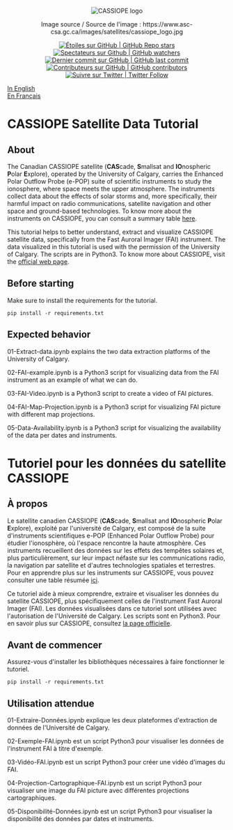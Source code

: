 <p align="center">
<img src="https://www.asc-csa.gc.ca/images/satellites/cassiope_logo.jpg" alt="CASSIOPE logo">
</p>

<p align="center"> Image source / Source de l'image : https://www.asc-csa.gc.ca/images/satellites/cassiope_logo.jpg </p>

<p align="center">
    <a href="#stars">
        <img alt="Étoiles sur GitHub | GitHub Repo stars" src="https://img.shields.io/github/stars/asc-csa/CASSIOPE-Tutorial">
    </a>
    <a href="#watchers">
        <img alt="Spectateurs sur Github | GitHub watchers" src="https://img.shields.io/github/watchers/asc-csa/CASSIOPE-Tutorial">
    </a>
    <a href="https://github.com/asc-csa/EO-Visualization-and-Search-Tutorial/commits/main">
        <img alt="Dernier commit sur GitHub | GitHub last commit" src="https://img.shields.io/github/last-commit/asc-csa/CASSIOPE-Tutorial">
    </a>
    <a href="https://github.com/asc-csa/EO-Visualization-and-Search-Tutorial/graphs/contributors">
        <img alt="Contributeurs sur GitHub | GitHub contributors" src="https://img.shields.io/github/contributors/asc-csa/CASSIOPE-Tutorial">
    </a>
    <a href="https://twitter.com/intent/follow?screen_name=csa_asc">
        <img alt="Suivre sur Twitter | Twitter Follow" src="https://img.shields.io/twitter/follow/csa_asc?style=social">
    </a>
</p>

[In English](#CASSIOPE-Satellite-Tutorial)    
[En Français](#Satellite-CASSIOPE-Tutoriel)    

# CASSIOPE Satellite Data Tutorial

## About

The Canadian CASSIOPE satellite (**CAS**cade, **S**mallsat and **IO**nospheric **P**olar **E**xplore), operated by the University of Calgary, carries the Enhanced Polar Outflow Probe (e-POP) suite of scientific instruments to study the ionosphere, where space meets the upper atmosphere. The instruments collect data about the effects of solar storms and, more specifically, their harmful impact on radio communications, satellite navigation and other space and ground-based technologies. To know more about the instruments on CASSIOPE, you can consult a summary table [here](https://epop.phys.ucalgary.ca/payload/).

This tutorial helps to better understand, extract and visualize CASSIOPE satellite data, specifically from the Fast Auroral Imager (FAI) instrument. The data visualized in this tutorial is used with the permission of the University of Calgary. The scripts are in Python3. To know more about CASSIOPE, visit the [official web page](https://epop.phys.ucalgary.ca/). 

## Before starting

Make sure to install the requirements for the tutorial.

```
pip install -r requirements.txt
```

## Expected behavior

01-Extract-data.ipynb explains the two data extraction platforms of the University of Calgary.

02-FAI-example.ipynb is a Python3 script for visualizing data from the FAI instrument as an example of what we can do.

03-FAI-Video.ipynb is a Python3 script to create a video of FAI pictures.

04-FAI-Map-Projection.ipynb is a Python3 script for visualizing FAI picture with different map projections.

05-Data-Availability.ipynb is a Python3 script for visualizing the availability of the data per dates and instruments.

# Tutoriel pour les données du satellite CASSIOPE

## À propos

Le satellite canadien CASSIOPE (**CAS**cade, **S**mallsat and **IO**nospheric **P**olar **E**xplore), exploité par l'université de Calgary, est composé de la suite d'instruments scientifiques e-POP (Enhanced Polar Outflow Probe) pour étudier l'ionosphère, où l'espace rencontre la haute atmosphère. Ces instruments recueillent des données sur les effets des tempêtes solaires et, plus particulièrement, sur leur impact néfaste sur les communications radio, la navigation par satellite et d'autres technologies spatiales et terrestres. Pour en apprendre plus sur les instruments sur CASSIOPE, vous pouvez consulter une table résumée [ici](https://epop.phys.ucalgary.ca/payload/).

Ce tutoriel aide à mieux comprendre, extraire et visualiser les données du satellite CASSIOPE, plus spécifiquement celles de l'instrument Fast Auroral Imager (FAI). Les données visualisées dans ce tutoriel sont utilisées avec l'autorisation de l'Université de Calgary. Les scripts sont en Python3. Pour en savoir plus sur CASSIOPE, consultez [la page officielle](https://epop.phys.ucalgary.ca/).

## Avant de commencer

Assurez-vous d'installer les bibliothèques nécessaires à faire fonctionner le tutoriel.

```
pip install -r requirements.txt
```

## Utilisation attendue

01-Extraire-Données.ipynb explique les deux plateformes d'extraction de données de l'Université de Calgary.

02-Exemple-FAI.ipynb est un script Python3 pour visualiser les données de l'instrument FAI à titre d'exemple.

03-Vidéo-FAI.ipynb est un script Python3 pour créer une vidéo d'images du FAI.

04-Projection-Cartographique-FAI.ipynb est un script Python3 pour visualiser une image du FAI picture avec différentes projections cartographiques.

05-Disponibilité-Données.ipynb est un script Python3 pour visualiser la disponibilité des données par dates et instruments.
